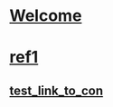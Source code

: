 # [Welcome](reference/index.md)
# [ref1](reference/ref1/index.md)
## [test_link_to_con](reference/ref1/test_link_to_con.yml)
